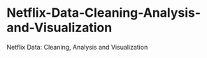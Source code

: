 # Netflix-Data-Cleaning-Analysis-and-Visualization
Netflix Data: Cleaning, Analysis and Visualization
